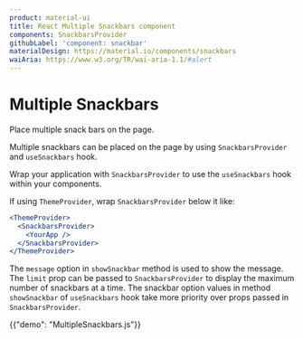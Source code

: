 ```yaml
---
product: material-ui
title: React Multiple Snackbars component
components: SnackbarsProvider
githubLabel: 'component: snackbar'
materialDesign: https://material.io/components/snackbars
waiAria: https://www.w3.org/TR/wai-aria-1.1/#alert
---
```


# Multiple Snackbars

<p class="description">Place multiple snack bars on the page.</p>

Multiple snackbars can be placed on the page by using `SnackbarsProvider` and `useSnackbars` hook.

Wrap your application with `SnackbarsProvider` to use the `useSnackbars` hook within your components.

If using `ThemeProvider`, wrap `SnackbarsProvider` below it like:

```jsx
<ThemeProvider>
  <SnackbarsProvider>
    <YourApp />
  </SnackbarsProvider>
</ThemeProvider>
```

The `message` option in `showSnackbar` method is used to show the message. The `limit` prop can be passed to `SnackbarsProvider` to display the maximum number of snackbars at a time.
The snackbar option values in method `showSnackbar` of `useSnackbars` hook take more priority over props passed in `SnackbarsProvider`.

{{"demo": "MultipleSnackbars.js"}}
